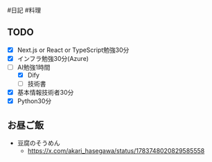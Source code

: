 #日記 #料理 

## TODO
- [x] Next.js or React or TypeScript勉強30分
- [x] インフラ勉強30分(Azure)
- [ ] AI勉強1時間
	- [x] Dify
	- [ ] 技術書
- [x] 基本情報技術者30分
- [x] Python30分
## お昼ご飯
- 豆腐のそうめん
	- https://x.com/akari_hasegawa/status/1783748020829585558
